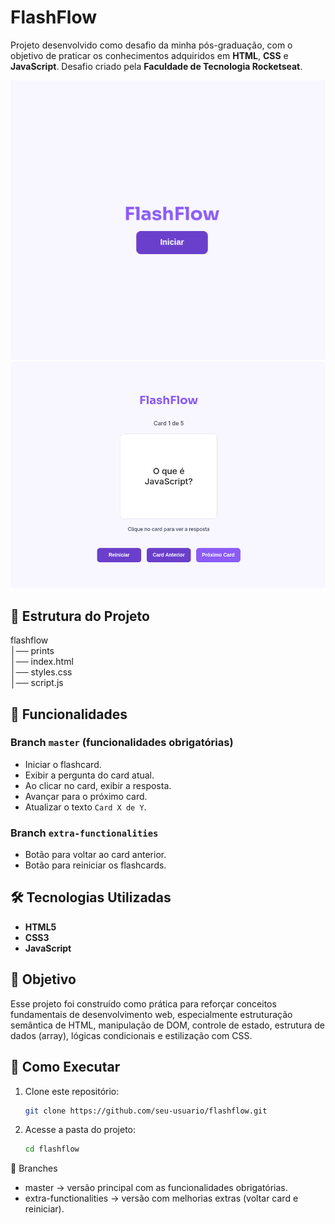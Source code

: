 # FlashFlow

Projeto desenvolvido como desafio da minha pós-graduação, com o objetivo de praticar os conhecimentos adquiridos em **HTML**, **CSS** e **JavaScript**. Desafio criado pela **Faculdade de Tecnologia Rocketseat**.

![FlashFlow - Início](./flashflow/prints/flashflow_iniciar.png)
![FlashFlow - Jogando](./flashflow/prints/flashflow_jogando.png)

## 📂 Estrutura do Projeto
flashflow  
│── prints  
│── index.html  
│── styles.css  
│── script.js

## 🚀 Funcionalidades

### Branch `master` (funcionalidades obrigatórias)
- Iniciar o flashcard.
- Exibir a pergunta do card atual.
- Ao clicar no card, exibir a resposta.
- Avançar para o próximo card.
- Atualizar o texto `Card X de Y`.

### Branch `extra-functionalities`
- Botão para voltar ao card anterior.
- Botão para reiniciar os flashcards.

## 🛠 Tecnologias Utilizadas
- **HTML5**
- **CSS3**
- **JavaScript**

## 🎯 Objetivo
Esse projeto foi construído como prática para reforçar conceitos fundamentais de desenvolvimento web, especialmente estruturação semântica de HTML, manipulação de DOM, controle de estado, estrutura de dados (array), lógicas condicionais e estilização com CSS.

## 📌 Como Executar
1. Clone este repositório:
   ```bash
   git clone https://github.com/seu-usuario/flashflow.git

2. Acesse a pasta do projeto:
    ```bash
    cd flashflow

🌿 Branches

- master → versão principal com as funcionalidades obrigatórias.
- extra-functionalities → versão com melhorias extras (voltar card e reiniciar).